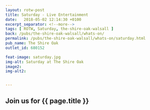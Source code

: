 ```yaml
---
layout: rotw-post
title: Saturday - Live Entertainment
date:   2018-05-02 12:14:30 +0100
excerpt_separator: <!--more-->
tags: [ ROTW, Saturday, the-shire-oak-walsall ]
back: /pubs/the-shire-oak-walsall/whats-on/
permalink: /pubs/the-shire-oak-walsall/whats-on/saturday.html
pub_name: The Shire Oak
outlet_id: 680152

feat-image: saturday.jpg
img-alt: Saturday at The Shire Oak
image2:
img-alt2:


---
```


<h2>Join us for {{ page.title }}</h2>
